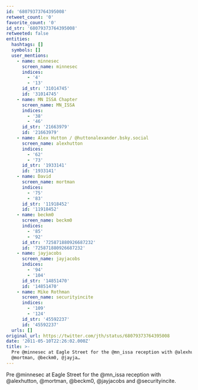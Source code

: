 ```yaml
---
id: '68079373764395008'
retweet_count: '0'
favorite_count: '0'
id_str: '68079373764395008'
retweeted: false
entities:
  hashtags: []
  symbols: []
  user_mentions:
    - name: minnesec
      screen_name: minnesec
      indices:
        - '4'
        - '13'
      id_str: '31014745'
      id: '31014745'
    - name: MN ISSA Chapter
      screen_name: MN_ISSA
      indices:
        - '38'
        - '46'
      id_str: '21663979'
      id: '21663979'
    - name: Alex Hutton / @huttonalexander.bsky.social
      screen_name: alexhutton
      indices:
        - '62'
        - '73'
      id_str: '1933141'
      id: '1933141'
    - name: David
      screen_name: mortman
      indices:
        - '75'
        - '83'
      id_str: '11918452'
      id: '11918452'
    - name: beckm0
      screen_name: beckm0
      indices:
        - '85'
        - '92'
      id_str: '725871880926687232'
      id: '725871880926687232'
    - name: jayjacobs
      screen_name: jayjacobs
      indices:
        - '94'
        - '104'
      id_str: '14851470'
      id: '14851470'
    - name: Mike Rothman
      screen_name: securityincite
      indices:
        - '109'
        - '124'
      id_str: '45592237'
      id: '45592237'
  urls: []
original_url: https://twitter.com/jth/status/68079373764395008
date: '2011-05-10T22:26:02.000Z'
title: >-
  Pre @minnesec at Eagle Street for the @mn_issa reception with @alexhutton,
  @mortman, @beckm0, @jayja…
---
```


Pre @minnesec at Eagle Street for the @mn_issa reception with @alexhutton, @mortman, @beckm0, @jayjacobs and @securityincite.